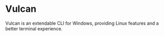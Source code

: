 # Vulcan
Vulcan is an extendable CLI for Windows, providing Linux features and a better terminal experience. 